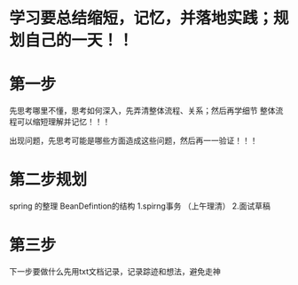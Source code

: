# 学习要总结缩短，记忆，并落地实践；规划自己的一天！！


# 第一步
先思考哪里不懂，思考如何深入，先弄清整体流程、关系；然后再学细节
整体流程可以缩短理解并记忆！！！

出现问题，先思考可能是哪些方面造成这些问题，然后再一一验证！！！

# 第二步规划
spring 的整理
BeanDefintion的结构
1.spirng事务 （上午理清）
2.面试草稿

# 第三步
下一步要做什么先用txt文档记录，记录踪迹和想法，避免走神